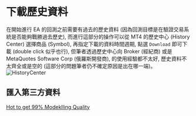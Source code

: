 # 下載歷史資料
在開始進行 EA 的回測之前需要有過去的歷史資料 (因為回測目標是在驗證交易系統是否能夠戰勝過去歷史), 而進行這部分的操作可以從 MT4 的歷史中心 (History Center) 選擇商品 (Symbol), 再指定下載的資料時間週期, 點選 `Download` 即可下載 (double click 似乎也行), 但筆者透過歷史中心向 Broker (經紀商) 或是 MetaQuotes Software Corp (俄羅斯開發商), 的使用經驗都不太好, 歷史資料不太齊全或是空的 (這部分的問題筆者仍不確定原因是出在哪一端)。
![HistoryCenter](https://farm2.staticflickr.com/1478/26558474275_effea16f3c_c.jpg)

## 匯入第三方資料

[Hot to get 99% Modeklling Quality](https://www.youtube.com/watch?v=R-rMOen4UHg&ebc=ANyPxKqH5Eu6IHZgO_-gChohq31ANhAZhSvo_vg2-ZHuYLiLBhwympY1YJ15T4AZuTnpVRZzzopHWRJV3mKgoQAnAgzn8sjGkw)
